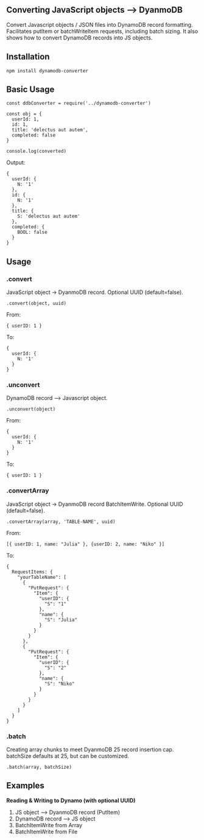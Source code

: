 ## Converting JavaScript objects --> DyanmoDB

Convert Javascript objects / JSON files into DynamoDB record formatting. Facilitates putItem or batchWriteItem requests, including batch sizing. It also shows how to convert DynamoDB records into JS objects.

## Installation

```
npm install dynamodb-converter
```

## Basic Usage

```
const ddbConverter = require('../dynamodb-converter')

const obj = {
  userId: 1,
  id: 1,
  title: 'delectus aut autem',
  completed: false
}

console.log(converted)
```

Output:

```
{
  userId: {
    N: '1'
  },
  id: {
    N: '1'
  },
  title: {
    S: 'delectus aut autem'
  },
  completed: {
    BOOL: false
  }
}
```

## Usage

### .convert

JavaScript object -> DyanmoDB record. Optional UUID (default=false).

```
.convert(object, uuid)
```

From:

```
{ userID: 1 }
```

To:

```
{
  userId: {
    N: '1'
  }
}
```

### .unconvert

DynamoDB record --> Javascript object.

```
.unconvert(object)
```

From:

```
{
  userId: {
    N: '1'
  }
}
```

To:

```
{ userID: 1 }
```

### .convertArray

JavaScript object -> DyanmoDB record BatchItemWrite. Optional UUID (default=false).

```
.convertArray(array, 'TABLE-NAME', uuid)
```

From:

```
[{ userID: 1, name: "Julia" }, {userID: 2, name: "Niko" }]
```

To:

```
{
  RequestItems: {
    "yourTableName": [
      {
        "PutRequest": {
          "Item": {
            "userID": {
              "S": "1"
            },
            "name": {
              "S": "Julia"
            }
          }
        }
      },
      {
        "PutRequest": {
          "Item": {
            "userID": {
              "S": "2"
            },
            "name": {
              "S": "Niko"
            }
          }
        }
      }
    ]
  }
}
```

### .batch

Creating array chunks to meet DyanmoDB 25 record insertion cap. batchSize defaults at 25, but can be customized.

```
.batch(array, batchSize)
```

## Examples

**Reading & Writing to Dynamo (with optional UUID)**

1. JS object --> DyanmoDB record (PutItem)
2. DynamoDB record --> JS object
3. BatchItemWrite from Array
4. BatchItemWrite from File
